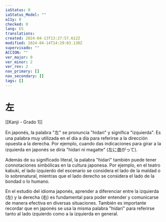 ```yaml
---
iaStatus: 0
iaStatus_Model: ""
a11y: 0
checked: 0
lang: ES
translations: 
created: 2024-04-13T13:27:57.612Z
modified: 2024-04-14T14:29:03.130Z
supervisado: ""
ACCION: ""
ver_major: 0
ver_minor: 2
ver_rev: 2
nav_primary: []
nav_secondary: []
tags: []
---
```

# 左

[[Kanji - Grado 1]]

En japonés, la palabra "左" se pronuncia "hidari" y significa "izquierda". Es una palabra muy utilizada en el día a día para referirse a la dirección opuesta a la derecha. Por ejemplo, cuando das indicaciones para girar a la izquierda en japonés se diría "hidari ni magatte" (左に曲がって).

Además de su significado literal, la palabra "hidari" también puede tener connotaciones simbólicas en la cultura japonesa. Por ejemplo, en el teatro kabuki, el lado izquierdo del escenario se considera el lado de la maldad o lo sobrenatural, mientras que el lado derecho se considera el lado de la bondad o lo humano.

En el estudio del idioma japonés, aprender a diferenciar entre la izquierda (左) y la derecha (右) es fundamental para poder entender y comunicarse de manera efectiva en diversas situaciones. También es importante recordar que en japonés se usa la misma palabra "hidari" para referirse tanto al lado izquierdo como a la izquierda en general.
